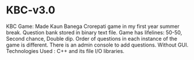 # KBC-v3.0

KBC Game: Made Kaun Banega Crorepati game in my first year summer break. Question bank stored in binary text file. Game
has lifelines: 50-50, Second chance, Double dip. Order of questions in each instance of the game is different. There is an admin
console to add questions. Without GUI. Technologies Used : C++ and its file I/O libraries.  
